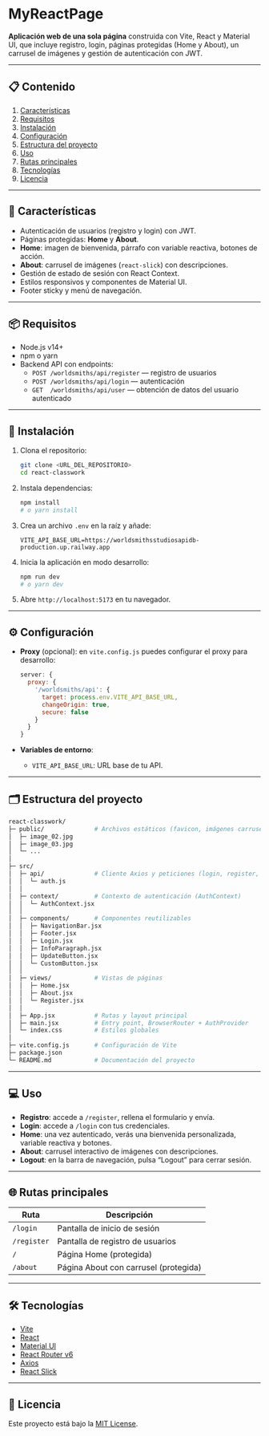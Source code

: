 # MyReactPage

**Aplicación web de una sola página** construida con Vite, React y Material UI, que incluye registro, login, páginas protegidas (Home y About), un carrusel de imágenes y gestión de autenticación con JWT.

---

## 📋 Contenido

1. [Características](#-características)
2. [Requisitos](#-requisitos)
3. [Instalación](#-instalación)
4. [Configuración](#-configuración)
5. [Estructura del proyecto](#-estructura-del-proyecto)
6. [Uso](#-uso)
7. [Rutas principales](#-rutas-principales)
8. [Tecnologías](#-tecnologías)
9. [Licencia](#-licencia)

---

## 🚀 Características

- Autenticación de usuarios (registro y login) con JWT.
- Páginas protegidas: **Home** y **About**.
- **Home**: imagen de bienvenida, párrafo con variable reactiva, botones de acción.
- **About**: carrusel de imágenes (`react-slick`) con descripciones.
- Gestión de estado de sesión con React Context.
- Estilos responsivos y componentes de Material UI.
- Footer sticky y menú de navegación.

---

## 📦 Requisitos

- Node.js v14+
- npm o yarn
- Backend API con endpoints:
  - `POST /worldsmiths/api/register` — registro de usuarios
  - `POST /worldsmiths/api/login` — autenticación
  - `GET  /worldsmiths/api/user`  — obtención de datos del usuario autenticado

---

## 🔧 Instalación

1. Clona el repositorio:
   ```bash
   git clone <URL_DEL_REPOSITORIO>
   cd react-classwork
   ```

2. Instala dependencias:
   ```bash
   npm install
   # o yarn install
   ```

3. Crea un archivo `.env` en la raíz y añade:
   ```env
   VITE_API_BASE_URL=https://worldsmithsstudiosapidb-production.up.railway.app
   ```

4. Inicia la aplicación en modo desarrollo:
   ```bash
   npm run dev
   # o yarn dev
   ```

5. Abre `http://localhost:5173` en tu navegador.

---

## ⚙️ Configuración

- **Proxy** (opcional): en `vite.config.js` puedes configurar el proxy para desarrollo:
  ```js
  server: {
    proxy: {
      '/worldsmiths/api': {
        target: process.env.VITE_API_BASE_URL,
        changeOrigin: true,
        secure: false
      }
    }
  }
  ```

- **Variables de entorno**:
  - `VITE_API_BASE_URL`: URL base de tu API.

---

## 🗂️ Estructura del proyecto

```bash
react-classwork/
├─ public/              # Archivos estáticos (favicon, imágenes carrusel)
│  ├─ image_02.jpg
│  ├─ image_03.jpg
│  └─ ...
│
├─ src/
│  ├─ api/              # Cliente Axios y peticiones (login, register, fetchUser)
│  │  └─ auth.js
│  │
│  ├─ context/          # Contexto de autenticación (AuthContext)
│  │  └─ AuthContext.jsx
│  │
│  ├─ components/       # Componentes reutilizables
│  │  ├─ NavigationBar.jsx
│  │  ├─ Footer.jsx
│  │  ├─ Login.jsx
│  │  ├─ InfoParagraph.jsx
│  │  ├─ UpdateButton.jsx
│  │  └─ CustomButton.jsx
│  │
│  ├─ views/            # Vistas de páginas
│  │  ├─ Home.jsx
│  │  ├─ About.jsx
│  │  └─ Register.jsx
│  │
│  ├─ App.jsx           # Rutas y layout principal
│  ├─ main.jsx          # Entry point, BrowserRouter + AuthProvider
│  └─ index.css         # Estilos globales
│
├─ vite.config.js       # Configuración de Vite
├─ package.json
└─ README.md            # Documentación del proyecto
```

---

## 💻 Uso

- **Registro**: accede a `/register`, rellena el formulario y envía.
- **Login**: accede a `/login` con tus credenciales.
- **Home**: una vez autenticado, verás una bienvenida personalizada, variable reactiva y botones.
- **About**: carrusel interactivo de imágenes con descripciones.
- **Logout**: en la barra de navegación, pulsa “Logout” para cerrar sesión.

---

## 🌐 Rutas principales

| Ruta       | Descripción                         |
| ---------- | ----------------------------------- |
| `/login`   | Pantalla de inicio de sesión        |
| `/register`| Pantalla de registro de usuarios    |
| `/`        | Página Home (protegida)             |
| `/about`   | Página About con carrusel (protegida)|

---

## 🛠️ Tecnologías

- [Vite](https://vitejs.dev/)
- [React](https://reactjs.org/)
- [Material UI](https://mui.com/)
- [React Router v6](https://reactrouter.com/)
- [Axios](https://axios-http.com/)
- [React Slick](https://react-slick.neostack.com/)

---

## 📄 Licencia

Este proyecto está bajo la [MIT License](LICENSE).

